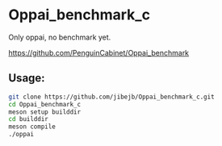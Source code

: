 # Oppai_benchmark_c
Only oppai, no benchmark yet.

https://github.com/PenguinCabinet/Oppai_benchmark

## Usage:
```bash
git clone https://github.com/jibejb/Oppai_benchmark_c.git
cd Oppai_benchmark_c
meson setup builddir
cd builddir
meson compile
./oppai
```